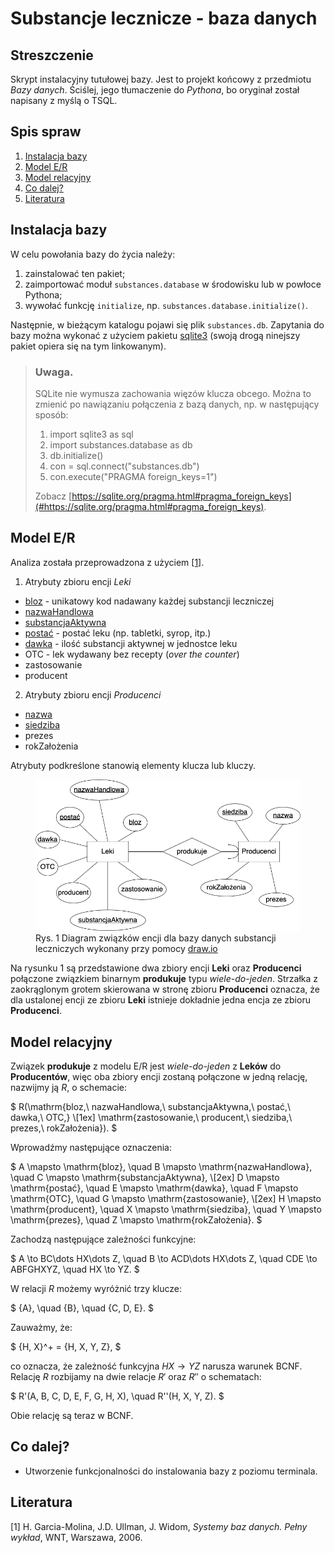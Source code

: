 # Substancje lecznicze - baza danych

## Streszczenie

Skrypt instalacyjny tutułowej bazy. Jest to projekt końcowy z przedmiotu *Bazy danych*. Ściślej, jego tłumaczenie do *Pythona*, bo oryginał został napisany z myślą o TSQL.

## Spis spraw

1. [Instalacja bazy](#instalacja-bazy)
2. [Model E/R](#model-er)
3. [Model relacyjny](#model-relacyjny)
4. [Co dalej?](#co-dalej)
5. [Literatura](#literatura)

## Instalacja bazy

W celu powołania bazy do życia należy:
1. zainstalować ten pakiet;
2. zaimportować moduł `substances.database` w środowisku lub w powłoce Pythona;
3. wywołać funkcję `initialize`, np. `substances.database.initialize()`.

Następnie, w bieżącym katalogu pojawi się plik `substances.db`. Zapytania do bazy można wykonać z użyciem pakietu [sqlite3](https://docs.python.org/3/library/sqlite3.html) (swoją drogą ninejszy pakiet opiera się na tym linkowanym).

> ### Uwaga.
> SQLite nie wymusza zachowania więzów klucza obcego. Można to zmienić po nawiązaniu połączenia z bazą danych, np. w następujący sposób:
> 
> 1. import sqlite3 as sql
> 2. import substances.database as db
> 3. db.initialize()
> 4. con = sql.connect("substances.db")
> 5. con.execute("PRAGMA foreign_keys=1")
> 
> Zobacz [https://sqlite.org/pragma.html#pragma_foreign_keys](#https://sqlite.org/pragma.html#pragma_foreign_keys).

## Model E/R

Analiza została przeprowadzona z użyciem [[1]](#widom).

1. Atrybuty zbioru encji *Leki*
+ <u>bloz</u> - unikatowy kod nadawany każdej substancji leczniczej
+ <u>nazwaHandlowa</u>
+ <u>substancjaAktywna</u>
+ <u>postać</u> - postać leku (np. tabletki, syrop, itp.)
+ <u>dawka</u> - ilość substancji aktywnej w jednostce leku
+ OTC - lek wydawany bez recepty (*over the counter*)
+ zastosowanie
+ producent

2. Atrybuty zbioru encji *Producenci*
+ <u>nazwa</u>
+ <u>siedziba</u>
+ prezes
+ rokZałożenia

Atrybuty podkreślone stanowią elementy klucza lub kluczy.

<figure>
    <img src="diagram.png">
    <figcaption>Rys. 1 Diagram związków encji dla bazy danych substancji leczniczych wykonany przy pomocy <a href="draw.io">draw.io</a></figcaption>
</figure>

Na rysunku 1 są przedstawione dwa zbiory encji **Leki** oraz **Producenci** połączone związkiem binarnym **produkuje** typu *wiele-do-jeden*. Strzałka z zaokrąglonym grotem skierowana w stronę zbioru **Producenci** oznacza, że dla ustalonej encji ze zbioru **Leki** istnieje dokładnie jedna encja ze zbioru **Producenci**.

## Model relacyjny

Związek **produkuje** z modelu E/R jest *wiele-do-jeden* z **Leków** do **Producentów**, więc oba zbiory encji zostaną połączone w jedną relację, nazwijmy ją $R$, o schemacie:

$
    R(\mathrm{bloz,\ nazwaHandlowa,\ substancjaAktywna,\ postać,\ dawka,\ OTC,} \\[1ex] \mathrm{zastosowanie,\ producent,\ siedziba,\ prezes,\ rokZałożenia}).
$

Wprowadźmy następujące oznaczenia:

$
    A \mapsto \mathrm{bloz}, \quad B \mapsto \mathrm{nazwaHandlowa}, \quad C \mapsto \mathrm{substancjaAktywna}, \\[2ex] D \mapsto \mathrm{postać}, \quad E \mapsto \mathrm{dawka}, \quad F \mapsto \mathrm{OTC}, \quad G \mapsto \mathrm{zastosowanie}, \\[2ex] H \mapsto \mathrm{producent}, \quad X \mapsto \mathrm{siedziba}, \quad Y \mapsto \mathrm{prezes}, \quad Z \mapsto \mathrm{rokZałożenia}.
$

Zachodzą następujące zależności funkcyjne:

$
    A \to BC\dots HX\dots Z, \quad B \to ACD\dots HX\dots Z, \quad CDE \to ABFGHXYZ, \quad HX \to YZ.
$

W relacji $R$ możemy wyróżnić trzy klucze:

$
    \{A\}, \quad \{B\}, \quad \{C, D, E\}.
$

Zauważmy, że:

$
    \{H, X\}^+ = \{H, X, Y, Z\},
$

co oznacza, że zależność funkcyjna $HX \to YZ$ narusza warunek BCNF. Relację $R$ rozbijamy na dwie relacje $R'$ oraz $R''$ o schematach:

$
    R'(A, B, C, D, E, F, G, H, X), \quad R''(H, X, Y, Z).
$

Obie relację są teraz w BCNF.

## Co dalej?

+ Utworzenie funkcjonalności do instalowania bazy z poziomu terminala.

## Literatura
<a name="widom">[1]</a> H. Garcia-Molina, J.D. Ullman, J. Widom, *Systemy baz danych. Pełny wykład*, WNT, Warszawa, 2006.